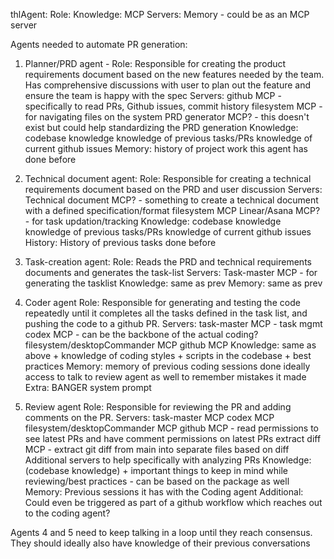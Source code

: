 thlAgent:
    Role:
    Knowledge:
    MCP Servers:
    Memory - could be as an MCP server

Agents needed to automate PR generation:
     
  1. Planner/PRD agent - 
    Role: 
        Responsible for creating the product requirements document based on the new features needed by the team. Has comprehensive discussions with user to plan out the feature and ensure the team is happy with the spec
    Servers:
      github MCP - specifically to read PRs, Github issues, commit history
      filesystem MCP - for navigating files on the system
      PRD generator MCP? - this doesn't exist but could help standardizing the PRD generation
    Knowledge:
      codebase knowledge
      knowledge of previous tasks/PRs
      knowledge of current github issues
    Memory:
      history of project work this agent has done before

  2. Technical document agent:
    Role: 
        Responsible for creating a technical requirements document based on the PRD and user discussion
    Servers:
        Technical document MCP? - something to create a technical document with a defined specification/format
        filesystem MCP
        Linear/Asana MCP? - for task updation/tracking
    Knowledge:
        codebase knowledge
        knowledge of previous tasks/PRs
        knowledge of current github issues 
    History:
        History of previous tasks done before

    
  3. Task-creation agent:
    Role:
        Reads the PRD and technical requirements documents and generates the task-list
    Servers:
        Task-master MCP - for generating the tasklist
    Knowledge:
        same as prev
    Memory:
        same as prev

  4. Coder agent
    Role:
        Responsible for generating and testing the code repeatedly until it completes all the tasks defined in the task list, and pushing the code to a github PR.
    Servers:
        task-master MCP - task mgmt
        codex MCP - can be the backbone of the actual coding?
        filesystem/desktopCommander MCP
        github MCP 
    Knowledge:
        same as above +
        knowledge of coding styles + scripts in the codebase + best practices
    Memory:
        memory of previous coding sessions done
        ideally access to talk to review agent as well to remember mistakes it made
    Extra:
        BANGER system prompt 

  5. Review agent 
    Role: Responsible for reviewing the PR and adding comments on the PR.
    Servers:
      task-master MCP
      codex MCP
      filesystem/desktopCommander MCP
      github MCP - read permissions to see latest PRs and have comment permissions on latest PRs
      extract diff MCP - extract git diff from main into separate files based on diff
      Additional servers to help specifically with analyzing PRs
    Knowledge:
        (codebase knowledge) + 
        important things to keep in mind while reviewing/best practices - can be based on the package as well
    Memory:
        Previous sessions it has with the Coding agent
    Additional:
        Could even be triggered as part of a github workflow which reaches out to the coding agent?
    

Agents 4 and 5 need to keep talking in a loop until they reach consensus. 
They should ideally also have knowledge of their previous conversations
